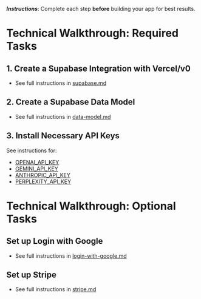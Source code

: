 _**Instructions**_: Complete each step **before** building your app for best results.

# Technical Walkthrough: Required Tasks

## 1. Create a Supabase Integration with Vercel/v0

- See full instructions in [supabase.md](supabase.md)

## 2. Create a Supabase Data Model

- See full instructions in [data-model.md](data-model.md)

## 3. Install Necessary API Keys

See instructions for:
- [OPENAI_API_KEY](openai.md)
- [GEMINI_API_KEY](gemini.md)
- [ANTHROPIC_API_KEY](anthropic.md)
- [PERPLEXITY_API_KEY](perplexity.md)

# Technical Walkthrough: Optional Tasks

## Set up Login with Google

- See full instructions in [login-with-google.md](login-with-google.md)

## Set up Stripe

- See full instructions in [stripe.md](stripe.md)
